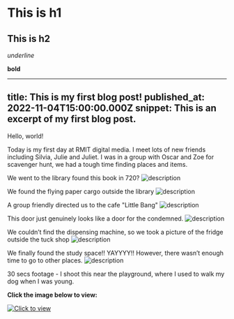 # This is h1

## This is h2

_underline_

**bold**

---
title: This is my first blog post!
published_at: 2022-11-04T15:00:00.000Z
snippet: This is an excerpt of my first blog post.
---

Hello, world!

Today is my first day at RMIT digital media. I meet lots of new friends including Silvia, Julie and Juliet. I was in a group with Oscar and Zoe for scavenger hunt, we had a tough time finding places and items.

We went to the library found this book in 720?
![description](/static/W1S2/library.jpeg)


We found the flying paper cargo outside the library 
![description](/static/W1S2/paperlib.jpeg)


A group friendly directed us to the cafe "Little Bang"
![description](/static/W1S2/littlebang.jpeg)


This door just genuinely looks like a door for the condemned.
![description](/static/W1S2/door.jpeg)


We couldn’t find the dispensing machine, so we took a picture of the fridge outside the tuck shop
![description](/static/W1S2/fridge.jpeg)


We finally found the study space!! YAYYYY!! However, there wasn’t enough time to go to other places.
![description](/static/W1S2/computer.jpeg)


30 secs footage - I shoot this near the playground, where I used to walk my dog when I was young. 

**Click the image below to view:**

[![Click to view](https://img.youtube.com/vi/L5wy4IVtEyg/0.jpg)](https://www.youtube.com/watch?v=L5wy4IVtEyg)





